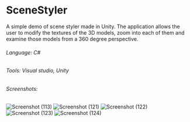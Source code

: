 # SceneStyler
A simple demo of scene styler made in Unity. The application allows the user to modify the textures of the 3D models, zoom into each of them and examine those models 
from a 360 degree perspective.

###### Language: C#

###### Tools: Visual studio, Unity

###### Screenshots:

![Screenshot (113)](https://user-images.githubusercontent.com/19874814/235450083-68148d95-827f-4b93-bcdd-5c1f9fabf052.png)
![Screenshot (121)](https://user-images.githubusercontent.com/19874814/235450092-7a987736-11f6-45c2-8086-dda14f14908d.png)
![Screenshot (122)](https://user-images.githubusercontent.com/19874814/235450095-99af6043-7d75-4e14-a384-70a56a2d436a.png)
![Screenshot (123)](https://user-images.githubusercontent.com/19874814/235450098-e6e937fe-02b5-4bfb-8de8-2459582165f2.png)
![Screenshot (124)](https://user-images.githubusercontent.com/19874814/235450100-5c1c8e3b-50e6-4563-8c09-31d284a088a4.png)
